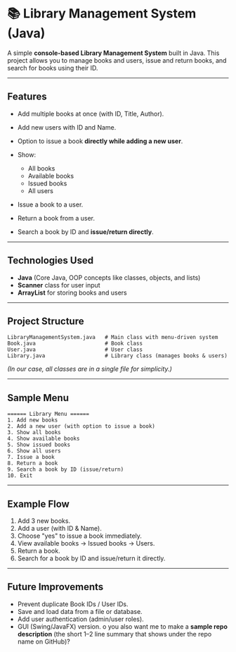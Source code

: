 # 📚 Library Management System (Java)

A simple **console-based Library Management System** built in Java.
This project allows you to manage books and users, issue and return books, and search for books using their ID.

---

## Features

* Add multiple books at once (with ID, Title, Author).
* Add new users with ID and Name.
* Option to issue a book **directly while adding a new user**.
* Show:

  * All books
  * Available books
  * Issued books
  * All users
* Issue a book to a user.
* Return a book from a user.
* Search a book by ID and **issue/return directly**.

---

## Technologies Used

* **Java** (Core Java, OOP concepts like classes, objects, and lists)
* **Scanner** class for user input
* **ArrayList** for storing books and users

---

##  Project Structure

```
LibraryManagementSystem.java   # Main class with menu-driven system
Book.java                      # Book class
User.java                      # User class
Library.java                   # Library class (manages books & users)
```

*(In our case, all classes are in a single file for simplicity.)*

---

##  Sample Menu

```
====== Library Menu ======
1. Add new books
2. Add a new user (with option to issue a book)
3. Show all books
4. Show available books
5. Show issued books
6. Show all users
7. Issue a book
8. Return a book
9. Search a book by ID (issue/return)
10. Exit
```

---

##  Example Flow

1. Add 3 new books.
2. Add a user (with ID & Name).
3. Choose "yes" to issue a book immediately.
4. View available books → Issued books → Users.
5. Return a book.
6. Search for a book by ID and issue/return it directly.

---

##  Future Improvements

* Prevent duplicate Book IDs / User IDs.
* Save and load data from a file or database.
* Add user authentication (admin/user roles).
* GUI (Swing/JavaFX) version.
o you also want me to make a **sample repo description** (the short 1–2 line summary that shows under the repo name on GitHub)?

